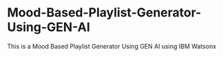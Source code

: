 # Mood-Based-Playlist-Generator-Using-GEN-AI
This is a Mood Based Playlist Generator Using GEN AI using IBM Watsonx
